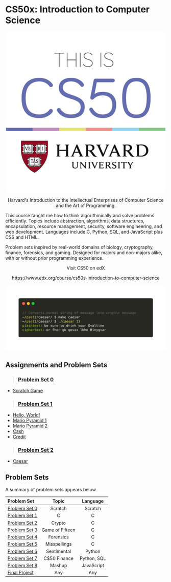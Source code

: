 # **CS50x: Introduction to Computer Science**
<p align="center">
  <img src="cs50-1.png" alt="drawing" width="500"/>
</p>
<p align="center">
Harvard's Introduction to the Intellectual Enterprises of Computer Science and the Art of Programming.
</p>
This course taught me how to think algorithmically and solve problems efficiently. Topics include abstraction, algorithms, data structures, encapsulation, resource management, security, software engineering, and web development. Languages include C, Python, SQL, and JavaScript plus CSS and HTML.

Problem sets inspired by real-world domains of biology, cryptography, finance, forensics, and gaming. Designed for majors and non-majors alike, with or without prior programming experience.

<p align="center">
Visit CS50 on edX
</p>
<p align="center">
https://www.edx.org/course/cs50s-introduction-to-computer-science
</p>

<img src="caesar1.png"/>


## Assignments and Problem Sets

> ### [**Problem Set 0**](/pset0)
- [Scratch Game](/pset0/scratch)
> ### [**Problem Set 1**](/pset1)
 - [Hello, World!](/pset1/hello.c)
 - [Mario Pyramid 1](/pset1/mario1.c)
 - [Mario Pyramid 2](/pset1/mario2.c)
 - [Cash](/pset1/cash.c)
 - [Credit](/pset1.credit.c)
 > ### [**Problem Set 2**](/pset2)
 - [Caesar](/pset1/caesar.c)
 
 ## Problem Sets

A summary of problem sets appears below

|Problem Set            |Topic  |Language|
|:----------------------|:-----:|:-------------:|
|[Problem Set 0](/pset0) |Scratch|Scratch|
|[Problem Set 1](/pset1) |C|C|
|[Problem Set 2](/pset2) |Crypto|C|
|[Problem Set 3](/pset3) |Game of Fifteen|C|
|[Problem Set 4](/pset4) |Forensics|C|
|[Problem Set 5](/pset5) |Misspellings|C|
|[Problem Set 6](/pset6) |Sentimental|Python|
|[Problem Set 7](/pset7) |C$50 Finance|Python, SQL|
|[Problem Set 8](/pset8) |Mashup|JavaScript|
|[Final Project](/final) |Any|Any|
